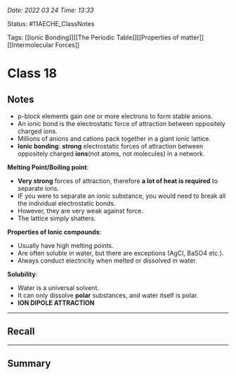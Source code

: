 *Date: 2022 03 24 Time: 13:33*


Status: #11AECHE_ClassNotes

Tags: [[Ionic Bonding]][[The Periodic Table]][[Properties of matter]][[Intermolecular Forces]]


# Class 18


## Notes

* p-block elements gain one or more electrons to form stable anions.
* An ionic bond is the electrostatic force of attraction between oppositely charged ions.
* Millions of anions and cations pack together in a giant ionic lattice.
* **Ionic bonding**: **strong** electrostatic forces of attraction between oppositely charged **ions**(not atoms, not molecules) in a network.

**Melting Point/Boiling point**:
* **Very strong** forces of attraction, therefore **a lot of heat is required** to separate ions.
* IF you were to separate an ionic substance, you would need to break all the individual electrostatic bonds.
* However, they are very weak against force.
* The lattice simply shatters.

**Properties of Ionic compounds**:
* Usually have high melting points.
* Are often soluble in water, but there are exceptions (AgCl, BaSO4 etc.).
* Always conduct electricity when melted or dissolved in water.


**Solubility**:
* Water is a universal solvent.
* It can only dissolve **polar** substances, and water itself is polar.
* **ION DIPOLE ATTRACTION**



---
## Recall








---

## Summary